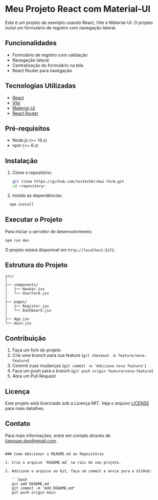 # Meu Projeto React com Material-UI

Este é um projeto de exemplo usando React, Vite e Material-UI. O projeto inclui um formulário de registro com navegação lateral.

## Funcionalidades

- Formulário de registro com validação
- Navegação lateral
- Centralização do formulário na tela
- React Router para navegação

## Tecnologias Utilizadas

- [React](https://reactjs.org/)
- [Vite](https://vitejs.dev/)
- [Material-UI](https://mui.com/)
- [React Router](https://reactrouter.com/)

## Pré-requisitos

- Node.js (>= 14.x)
- npm (>= 6.x)

## Instalação

1. Clone o repositório:

   ```bash
   git clone https://github.com/tostechbr/mui-form.git
   cd <repository>
   ```

2. Instale as dependências:

```bash
  npm install
```

## Executar o Projeto

Para iniciar o servidor de desenvolvimento:

```bash
npm run dev
```

O projeto estará disponível em `http://localhost:5173`.

## Estrutura do Projeto

```
src/
│
├── components/
│   ├── Navbar.jsx
│   └── UserForm.jsx
│
├── pages/
│   ├── Register.jsx
│   └── Dashboard.jsx
│
├── App.jsx
└── main.jsx
```

## Contribuição

1. Faça um fork do projeto
2. Crie uma branch para sua feature (`git checkout -b feature/nova-feature`)
3. Commit suas mudanças (`git commit -m 'Adiciona nova feature'`)
4. Faça um push para a branch (`git push origin feature/nova-feature`)
5. Abra um Pull Request

## Licença

Este projeto está licenciado sob a Licença MIT. Veja o arquivo [LICENSE](LICENSE) para mais detalhes.

## Contato

Para mais informações, entre em contato através de [tiagosan.dev@gmail.com](mailto:seu-email@dominio.com).
```

### Como Adicionar o README.md ao Repositório

1. Crie o arquivo `README.md` na raiz do seu projeto.

2. Adicione o arquivo ao Git, faça um commit e envie para o GitHub:

   ```bash
   git add README.md
   git commit -m "Add README.md"
   git push origin main
   ```